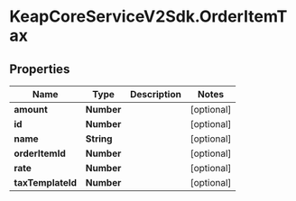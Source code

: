 # KeapCoreServiceV2Sdk.OrderItemTax

## Properties

Name | Type | Description | Notes
------------ | ------------- | ------------- | -------------
**amount** | **Number** |  | [optional] 
**id** | **Number** |  | [optional] 
**name** | **String** |  | [optional] 
**orderItemId** | **Number** |  | [optional] 
**rate** | **Number** |  | [optional] 
**taxTemplateId** | **Number** |  | [optional] 



